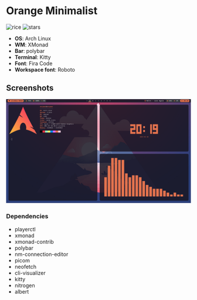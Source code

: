 # Orange Minimalist
![rice](https://img.shields.io/badge/TYPE-RICE-%23E4734E?style=for-the-badge&labelColor=1a1b26)
![stars](https://img.shields.io/github/stars/NoCymer/orange-minimalist?labelColor=1a1b26&color=E4734E&style=for-the-badge)
* **OS**: Arch Linux
* **WM**: XMonad
* **Bar**: polybar
* **Terminal**: Kitty
* **Font**: Fira Code
* **Workspace font**: Roboto

## Screenshots

![Screenshot](/screenshots/desktop-1.png)

### Dependencies
* playerctl
* xmonad
* xmonad-contrib
* polybar
* nm-connection-editor
* picom
* neofetch
* cli-visualizer
* kitty
* nitrogen
* albert
